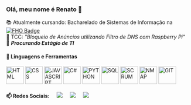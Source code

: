 ### Olá, meu nome é Renato 👋

:books: Atualmente cursando: Bacharelado de Sistemas de Informação na [![FHO Badge](https://img.shields.io/badge/FHO-Uniararas-blue)](http://www.uniararas.br/) <br>
:page_facing_up: TCC: *"Bloqueio de Anúncios utilizando Filtro de DNS com Raspberry Pi"* <br>
:email: **_Procurando Estágio de TI_** <br>

#### :wrench: Linguagens e Ferramentas
<img src="https://github.com/renatocfrancisco/renatocfrancisco/blob/master/icons/html.png" alt="HTML" width="48"> <img src="https://github.com/renatocfrancisco/renatocfrancisco/blob/master/icons/css.png" alt="CSS" width="48"> <img src="https://github.com/renatocfrancisco/renatocfrancisco/blob/master/icons/javascript.png" alt="JAVASCRIPT" width="48"> <img src="https://github.com/renatocfrancisco/renatocfrancisco/blob/master/icons/c-sharp.png" alt="C#" width="48"> <img src="https://github.com/renatocfrancisco/renatocfrancisco/blob/master/icons/python.png" alt="PYTHON" width="48"> <img src="https://github.com/renatocfrancisco/renatocfrancisco/blob/master/icons/sql.png" alt="SQL" width="48"> <img src="https://github.com/renatocfrancisco/renatocfrancisco/blob/master/icons/scrum.png" alt="SCRUM" width="48"> <img src="https://github.com/renatocfrancisco/renatocfrancisco/blob/master/icons/nmap.png" alt="NMAP" width="48"> <img src="https://github.com/renatocfrancisco/renatocfrancisco/blob/master/icons/git.png" alt="GIT" width="48">

#### :mailbox: Redes Sociais: &nbsp;&nbsp;&nbsp;&nbsp; [<img src="https://github.com/renatocfrancisco/renatocfrancisco/blob/master/icons/twitter.png">](https://www.twitter.com/renatocfrancisc) &nbsp;&nbsp;&nbsp;&nbsp; [<img src="https://github.com/renatocfrancisco/renatocfrancisco/blob/master/icons/steam.png">](https://steamcommunity.com/id/renatocf/) &nbsp;&nbsp;&nbsp;&nbsp; [<img src="https://github.com/renatocfrancisco/renatocfrancisco/blob/master/icons/linkedin.png">](https://www.linkedin.com/in/renato-c-francisco-365715175/)
